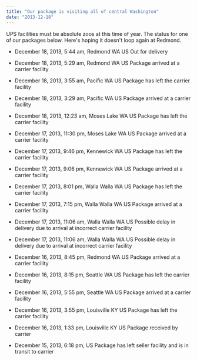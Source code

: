 ```yaml
---
title: "Our package is visiting all of central Washington"
date: "2013-12-18"
---
```


UPS facilities must be absolute zoos at this time of year. The status for one of our packages below. Here's hoping it doesn't loop again at Redmond.

- December 18, 2013, 5:44 am, Redmond WA US Out for delivery
- December 18, 2013, 5:29 am, Redmond WA US Package arrived at a carrier facility
- December 18, 2013, 3:55 am, Pacific WA US Package has left the carrier facility

- December 18, 2013, 3:29 am, Pacific WA US Package arrived at a carrier facility

- December 18, 2013, 12:23 am, Moses Lake WA US Package has left the carrier facility

- December 17, 2013, 11:30 pm, Moses Lake WA US Package arrived at a carrier facility

- December 17, 2013, 9:46 pm, Kennewick WA US Package has left the carrier facility

- December 17, 2013, 9:06 pm, Kennewick WA US Package arrived at a carrier facility

- December 17, 2013, 8:01 pm, Walla Walla WA US Package has left the carrier facility

- December 17, 2013, 7:15 pm, Walla Walla WA US Package arrived at a carrier facility

- December 17, 2013, 11:06 am, Walla Walla WA US Possible delay in delivery due to arrival at incorrect carrier facility

- December 17, 2013, 11:06 am, Walla Walla WA US Possible delay in delivery due to arrival at incorrect carrier facility

- December 16, 2013, 8:45 pm, Redmond WA US Package arrived at a carrier facility

- December 16, 2013, 8:15 pm, Seattle WA US Package has left the carrier facility

- December 16, 2013, 5:55 pm, Seattle WA US Package arrived at a carrier facility

- December 16, 2013, 3:55 pm, Louisville KY US Package has left the carrier facility

- December 16, 2013, 1:33 pm, Louisville KY US Package received by carrier

- December 15, 2013, 6:18 pm, US Package has left seller facility and is in transit to carrier
